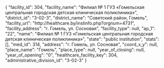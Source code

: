 {
    "facility_id": 304,
    "facility_name": "Филиал № 1 ГУЗ «Гомельская центральная городская детская клиническая поликлиника»",
    "district_id": "3-02-3",
    "district_name": "Советский район, Гомель",
    "facility_url": "http:\/\/healthcare.by\/instinfo.php?orgnum=4731",
    "facility_address": "г. Гомель, ул. Сосновая",
    "facility_type": null,
    "ap_1": "22",
    "name": "Филиал № 1 ГУЗ «Гомельская центральная городская детская клиническая поликлиника»",
    "state": "public institution",
    "stats": [],
    "med_id": 314,
    "address": "г. Гомель, ул. Сосновая",
    "coord_x_y": null,
    "place_name": "Гомель",
    "place_type": null,
    "year_of_closing": null,
    "year_of_opening": "0",
    "healthcare_facility_key": 304,
    "administrative_division_id": "3-02-3"
}